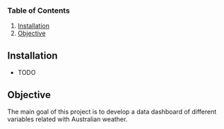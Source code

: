 ### Table of Contents

1. [Installation](#installation)
2. [Objective](#objective)

## Installation <a name="installation"></a>

- TODO

## Objective <a name="objective"></a>

The main goal of this project is to develop a data dashboard of different variables related with Australian weather.